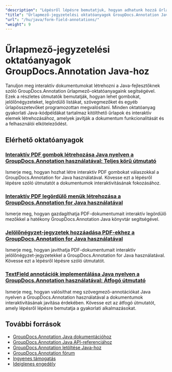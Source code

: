 ```yaml
---
"description": "Lépésről lépésre bemutatjuk, hogyan adhatunk hozzá űrlapmezőket és interaktív komponenseket dokumentumokhoz a GroupDocs.Annotation for Java használatával."
"title": "Űrlapmező-jegyzetelési oktatóanyagok GroupDocs.Annotation Java-hoz"
"url": "/hu/java/form-field-annotations/"
"weight": 9
---
```


# Űrlapmező-jegyzetelési oktatóanyagok GroupDocs.Annotation Java-hoz

Tanuljon meg interaktív dokumentumokat létrehozni a Java-fejlesztőknek szóló GroupDocs.Annotation űrlapmező-oktatóanyagaink segítségével. Ezek a részletes útmutatók bemutatják, hogyan lehet gombokat, jelölőnégyzeteket, legördülő listákat, szövegmezőket és egyéb űrlapösszetevőket programozottan megvalósítani. Minden oktatóanyag gyakorlati Java-kódpéldákat tartalmaz kitölthető űrlapok és interaktív elemek létrehozásához, amelyek javítják a dokumentum funkcionalitását és a felhasználói elköteleződést.

## Elérhető oktatóanyagok

### [Interaktív PDF gombok létrehozása Java nyelven a GroupDocs.Annotation használatával: Teljes körű útmutató](./create-pdf-buttons-java-groupdocs-annotation/)
Ismerje meg, hogyan hozhat létre interaktív PDF gombokat válaszokkal a GroupDocs.Annotation for Java használatával. Kövesse ezt a lépésről lépésre szóló útmutatót a dokumentumok interaktivitásának fokozásához.

### [Interaktív PDF legördülő menük létrehozása a GroupDocs.Annotation for Java használatával](./create-pdf-dropdowns-groupdocs-annotation-java/)
Ismerje meg, hogyan gazdagíthatja PDF-dokumentumait interaktív legördülő mezőkkel a hatékony GroupDocs.Annotation Java könyvtár segítségével.

### [Jelölőnégyzet-jegyzetek hozzáadása PDF-ekhez a GroupDocs.Annotation for Java használatával](./add-checkbox-annotations-pdf-groupdocs-java/)
Ismerje meg, hogyan javíthatja PDF-dokumentumait interaktív jelölőnégyzet-jegyzetekkel a GroupDocs.Annotation for Java használatával. Kövesse ezt a lépésről lépésre szóló útmutatót.

### [TextField annotációk implementálása Java nyelven a GroupDocs.Annotation használatával: Átfogó útmutató](./implement-textfield-annotations-java-groupdocs/)
Ismerje meg, hogyan valósíthat meg szövegmező-annotációkat Java nyelven a GroupDocs.Annotation használatával a dokumentumok interaktivitásának javítása érdekében. Kövesse ezt az átfogó útmutatót, amely lépésről lépésre bemutatja a gyakorlati alkalmazásokat.

## További források

- [GroupDocs.Annotation Java dokumentációhoz](https://docs.groupdocs.com/annotation/java/)
- [GroupDocs.Annotation Java API-referenciához](https://reference.groupdocs.com/annotation/java/)
- [GroupDocs.Annotation letöltése Java-hoz](https://releases.groupdocs.com/annotation/java/)
- [GroupDocs.Annotation fórum](https://forum.groupdocs.com/c/annotation)
- [Ingyenes támogatás](https://forum.groupdocs.com/)
- [Ideiglenes engedély](https://purchase.groupdocs.com/temporary-license/)